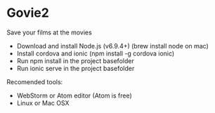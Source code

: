 # Govie2
Save your films at the movies

* Download and install Node.js  (v6.9.4+) (brew install node on mac)
* Install cordova and ionic (npm install -g cordova ionic)
* Run npm install in the project basefolder
* Run ionic serve in the project basefolder

Recomended tools:
* WebStorm or Atom editor (Atom is free)
* Linux or Mac OSX
